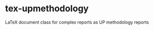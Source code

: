 tex-upmethodology
=================

LaTeX document class for complex reports as UP methodology reports
